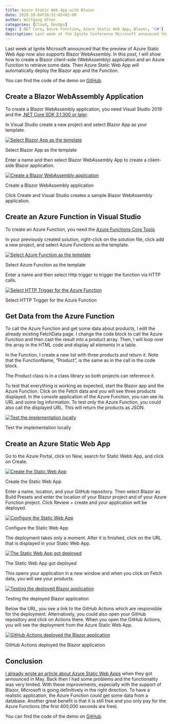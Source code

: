 ```yaml
---
title: Azure Static Web App with Blazor
date: 2020-10-04T16:51:05+02:00
author: Wolfgang Ofner
categories: [Cloud, DevOps]
tags: [.NET Core, Azure Function, Azure Static Web App, Blazor, 'C#']
description: Last week at the Ignite Conference Microsoft announced that the preview of Azure Static Web App now also supports Blazor WebAssembly.
---
```

Last week at Ignite Microsoft announced that the preview of Azure Static Web App now also supports Blazor WebAssembly. In this post, I will show how to create a Blazor client-side (WebAssembly) application and an Azure Function to retrieve some data. Then Azure Static Web App will automatically deploy the Blazor app and the Function.

You can find the code of the demo on <a href="https://github.com/WolfgangOfner/BlazorAzureStaticWebsite" target="_blank" rel="noopener noreferrer">GitHub</a>.

## Create a Blazor WebAssembly Application

To create a Blazor WebAssembly application, you need Visual Studio 2019 and the <a href="https://dotnet.microsoft.com/download/dotnet-core/3.1" target="_blank" rel="noopener noreferrer">.NET Core SDK 3.1.300 or later</a>.

In Visual Studio create a new project and select Blazor App as your template.

<div class="col-12 col-sm-10 aligncenter">
  <a href="/assets/img/posts/2020/10/Select-Blazor-App-as-the-template.jpg"><img loading="lazy" src="/assets/img/posts/2020/10/Select-Blazor-App-as-the-template.jpg" alt="Select Blazor App as the template" /></a>
  
  <p>
    Select Blazor App as the template
  </p>
</div>

Enter a name and then select Blazor WebAssembly App to create a client-side Blazor application.

<div class="col-12 col-sm-10 aligncenter">
  <a href="/assets/img/posts/2020/10/Create-a-Blazor-WebAssembly-application.jpg"><img loading="lazy" src="/assets/img/posts/2020/10/Create-a-Blazor-WebAssembly-application.jpg" alt="Create a Blazor WebAssembly application" /></a>
  
  <p>
    Create a Blazor WebAssembly application
  </p>
</div>

Click Create and Visual Studio creates a sample Blazor WebAssembly application.

## Create an Azure Function in Visual Studio

To create an Azure Function, you need the <a href="https://docs.microsoft.com/en-gb/azure/azure-functions/functions-run-local?tabs=linux%2Ccsharp%2Cbash" target="_blank" rel="noopener noreferrer">Azure Functions Core Tools</a>.

In your previously created solution, right-click on the solution file, click add a new project, and select Azure Functions as the template.

<div class="col-12 col-sm-10 aligncenter">
  <a href="/assets/img/posts/2020/10/Select-Azure-Function-as-the-template.jpg"><img loading="lazy" src="/assets/img/posts/2020/10/Select-Azure-Function-as-the-template.jpg" alt="Select Azure Function as the template" /></a>
  
  <p>
    Select Azure Function as the template
  </p>
</div>

Enter a name and then select Http trigger to trigger the function via HTTP calls.

<div class="col-12 col-sm-10 aligncenter">
  <a href="/assets/img/posts/2020/10/Select-HTTP-Trigger-for-the-Azure-Function.jpg"><img loading="lazy" src="/assets/img/posts/2020/10/Select-HTTP-Trigger-for-the-Azure-Function.jpg" alt="Select HTTP Trigger for the Azure Function" /></a>
  
  <p>
    Select HTTP Trigger for the Azure Function
  </p>
</div>

## Get Data from the Azure Function

To call the Azure Function and get some data about products, I edit the already existing FetchData page. I change the code block to call the Azure Function and then cast the result into a product array. Then, I will loop over the array in the HTML code and display all elements in a table.

<script src="https://gist.github.com/WolfgangOfner/228432da459921faed0cf9adfbeee52b.js"></script>

In the Function, I create a new list with three products and return it. Note that the FunctionName, &#8220;Product&#8221;, is the same as in the call in the code block.

<script src="https://gist.github.com/WolfgangOfner/0f1afd2b06b7f5626864e63de036ff45.js"></script>

The Product class is in a class library so both projects can reference it.

To test that everything is working as expected, start the Blazor app and the Azure Function. Click on the Fetch data and you will see three products displayed. In the console application of the Azure Function, you can see its URL and some log information. To test only the Azure Function, you could also call the displayed URL. This will return the products as JSON.

<div class="col-12 col-sm-10 aligncenter">
  <a href="/assets/img/posts/2020/10/Test-the-implementation-locally.jpg"><img loading="lazy" src="/assets/img/posts/2020/10/Test-the-implementation-locally.jpg" alt="Test the implementation locally" /></a>
  
  <p>
    Test the implementation locally
  </p>
</div>

## Create an Azure Static Web App

Go to the Azure Portal, click on New, search for Static Webb App, and click on Create.

<div class="col-12 col-sm-10 aligncenter">
  <a href="/assets/img/posts/2020/10/Create-the-Static-Web-App.jpg"><img loading="lazy" src="/assets/img/posts/2020/10/Create-the-Static-Web-App.jpg" alt="Create the Static Web App" /></a>
  
  <p>
    Create the Static Web App
  </p>
</div>

Enter a name, location, and your GitHub repository. Then select Blazor as Build Presets and enter the location of your Blazor project and of your Azure Function project. Click Review + create and your application will be deployed.

<div class="col-12 col-sm-10 aligncenter">
  <a href="/assets/img/posts/2020/10/Configure-the-Static-Web-App.jpg"><img loading="lazy" src="/assets/img/posts/2020/10/Configure-the-Static-Web-App.jpg" alt="Configure the Static Web App" /></a>
  
  <p>
    Configure the Static Web App
  </p>
</div>

The deployment takes only a moment. After it is finished, click on the URL that is displayed in your Static Web App.

<div class="col-12 col-sm-10 aligncenter">
  <a href="/assets/img/posts/2020/10/The-Static-Web-App-got-deployed.jpg"><img loading="lazy" src="/assets/img/posts/2020/10/The-Static-Web-App-got-deployed.jpg" alt="The Static Web App got deployed" /></a>
  
  <p>
    The Static Web App got deployed
  </p>
</div>

This opens your application in a new window and when you click on Fetch data, you will see your products.

<div class="col-12 col-sm-10 aligncenter">
  <a href="/assets/img/posts/2020/10/Testing-the-deployed-Blazor-application.jpg"><img loading="lazy" src="/assets/img/posts/2020/10/Testing-the-deployed-Blazor-application.jpg" alt="Testing the deployed Blazor application" /></a>
  
  <p>
    Testing the deployed Blazor application
  </p>
</div>

Below the URL, you see a link to the GitHub Actions which are responsible for the deployment. Alternatively, you could also open your GitHub repository and click on Actions there. When you open the GitHub Actions, you will see the deployment from the Azure Static Web App.

<div class="col-12 col-sm-10 aligncenter">
  <a href="/assets/img/posts/2020/10/GitHub-Actions-deployed-the-Blazor-application.jpg"><img loading="lazy" src="/assets/img/posts/2020/10/GitHub-Actions-deployed-the-Blazor-application.jpg" alt="GitHub Actions deployed the Blazor application" /></a>
  
  <p>
    GitHub Actions deployed the Blazor application
  </p>
</div>

## Conclusion

<a href="/azure-static-web-apps/" target="_blank" rel="noopener noreferrer">I already wrote an article about Azure Static Web Apps</a> when they got announced in May. Back then I had some problems and the functionality was very limited. With these improvements, especially with the support of Blazor, Microsoft is going definitively in the right direction. To have a realistic application, the Azure Function could get some data from a database. Another great benefit is that it is still free and you only pay for the Azure Functions (the first 400,000 seconds are free).

You can find the code of the demo on <a href="https://github.com/WolfgangOfner/BlazorAzureStaticWebsite" target="_blank" rel="noopener noreferrer">GitHub</a>.